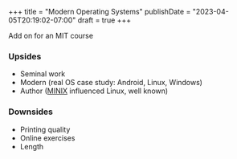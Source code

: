 +++
title = "Modern Operating Systems"
publishDate = "2023-04-05T20:19:02-07:00"
draft = true
+++

Add on for an MIT course

### Upsides

- Seminal work
- Modern (real OS case study: Android, Linux, Windows)
- Author ([MINIX](https://en.wikipedia.org/wiki/Minix) influenced Linux, well
  known)

### Downsides

- Printing quality
- Online exercises
- Length
